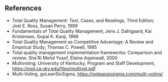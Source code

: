 
References
----------

* Total Quality Management: Text, Cases, and Readings, Third Edition; Joel E.
Ross, Susan Perry, 1999
* Fundamentals of Total Quality Management; Jens J. Dahlgaard, Kai Kristensen,
Gopal K. Kanji, 1998
* Total Quality Management as Competitive Advantage: A Review and Empirical
Study; Thomas C. Powell, 1995
* Total quality management implementation frameworks: Comparison and review;
Sha'Ri Mohd Yusof, Elaine Aspinwall, 2000
* Multivoting; University of Kentucky, Program and Staff Development,
<https://psd.ca.uky.edu/files/multivot.pdf>
* Multi-Voting, goLeanSixSigma, <https://goleansixsigma.com/multi-voting/>

